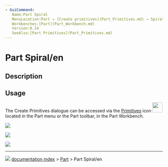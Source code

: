 ```yaml
---
- GuiCommand:
   Name:Part Spiral
   MenuLocation:Part → [Create primitives](Part_Primitives.md) → Spiral
   Workbenches:[Part](Part_Workbench.md)
   Version:0.14
   SeeAlso:[Part Primitives](Part_Primitives.md)
---
```


# Part Spiral/en

## Description

## Usage

The Create Primitives dialogue can be accessed via the [Primitives](Part_Primitives.md) icon <img alt="" src=images/Part_Primitives.svg  style="width:32px;"> located in the Part menu or the Part toolbar, in the Part Workbench.

![](images/SpiralDefault_it.png )

![](images/Spiral_x45_it.png )

![](images/Spiral_y45_it.png )



---
![](images/Right_arrow.png) [documentation index](../README.md) > [Part](Part_Workbench.md) > Part Spiral/en
